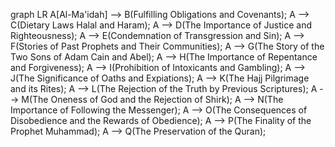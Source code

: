 graph LR
    A[Al-Ma'idah] --> B(Fulfilling Obligations and Covenants);
    A --> C(Dietary Laws Halal and Haram);
    A --> D(The Importance of Justice and Righteousness);
    A --> E(Condemnation of Transgression and Sin);
    A --> F(Stories of Past Prophets and Their Communities);
    A --> G(The Story of the Two Sons of Adam Cain and Abel);
    A --> H(The Importance of Repentance and Forgiveness);
    A --> I(Prohibition of Intoxicants and Gambling);
    A --> J(The Significance of Oaths and Expiations);
    A --> K(The Hajj Pilgrimage and its Rites);
    A --> L(The Rejection of the Truth by Previous Scriptures);
    A --> M(The Oneness of God and the Rejection of Shirk);
    A --> N(The Importance of Following the Messenger);
    A --> O(The Consequences of Disobedience and the Rewards of Obedience);
    A --> P(The Finality of the Prophet Muhammad);
    A --> Q(The Preservation of the Quran);